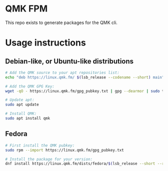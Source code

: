 # QMK FPM

This repo exists to generate packages for the QMK cli.

# Usage instructions

## Debian-like, or Ubuntu-like distributions

```sh
# Add the QMK source to your apt repositories list:
echo "deb https://linux.qmk.fm/ $(lsb_release --codename --short) main" | sudo tee /etc/apt/sources.list.d/qmk.list

# Add the QMK GPG Key:
wget -qO - https://linux.qmk.fm/gpg_pubkey.txt | gpg --dearmor | sudo tee /etc/apt/trusted.gpg.d/qmk-gpg-pubkey.gpg > /dev/null

# Update apt:
sudo apt update

# Install QMK:
sudo apt install qmk
```

## Fedora

```sh
# First install the QMK pubkey:
sudo rpm --import https://linux.qmk.fm/gpg_pubkey.txt

# Install the package for your version:
dnf install https://linux.qmk.fm/dists/fedora/$(lsb_release --short --release)/qmk-1.1.8-1.noarch.rpm
```